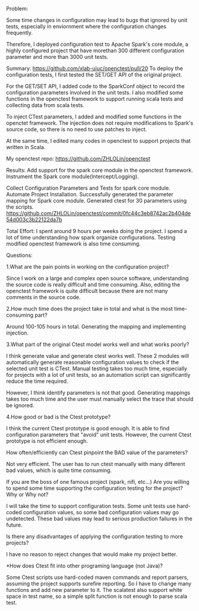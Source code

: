 Problem: 

Some time changes in configuration may lead to bugs that ignored by unit tests, especially in enviornment where the configuration changes frequently.

Therefore, I deployed configuration test to Apache Spark's core module, a highly configured project that have morethan 300 different configuration parameter and more than 3000 unit tests.

Summary: 
https://github.com/xlab-uiuc/openctest/pull/20
To deploy the configuration tests, I first tested the SET/GET API of the original project.

For the GET/SET API, I added code to the SparkConf object to record the configuration parameters involved in the unit tests.
I also modified some functions in the openctest framework to support running scala tests and collecting data from scala tests.

To inject CTest parameters, I added and modified some functions in the openctet framework.
The injection does not require modifications to Spark's source code, so there is no need to use patches to inject.

At the same time, I edited many codes in openctest to support projects that written in Scala.

My openctest repo:
https://github.com/ZHLOLin/openctest

Results: 
Add support for the spark core module in the openctest framework.
Instrument the Spark core module(Intercept/Logging).

Collect Configuration Parameters and Tests for spark core module.
Automate Project Installation.
Successfully generated the parameter mapping for Spark core module.
Generated ctest for 30 parameters using the scripts.
https://github.com/ZHLOLin/openctest/commit/0fc44c3eb8742ac2b404de54d003c3b22122da7b

Total Effort: 
I spent around 9 hours per weeks doing the project.
I spend a lot of time understanding how spark organize configurations.
Testing modified openctest framework is also time consuming.

Questions:

1.What are the pain points in working on the configuration project?

Since I work on a large and complex open source software, understanding the source code is really difficult and time consuming.
Also, editing the openctest framework is quite difficult because there are not many comments in the source code.

2.How much time does the project take in total and what is the most time-consuming part?

Around 100-105 hours in total.
Generating the mapping and implementing injection.

3.What part of the original Ctest model works well and what works poorly?

I think generate value and generate ctest works well.
These 2 modules will automatically generate reasonable configuration values to check if the selected unit test is CTest.
Manual testing takes too much time, especially for projects with a lot of unit tests, so an automation script can significantly reduce the time required.

However, I think identify parameters is not that good. Generating mappings takes too much time and the user must manually select the trace that should be ignored.

4.How good or bad is the Ctest prototype?

I think the current Ctest prototype is good enough. It is able to find configuration parameters that "avoid" unit tests. However, the current Ctest prototype is not efficient enough.

How often/efficiently can Ctest pinpoint the BAD value of the parameters?

Not very efficient. The user has to run ctest manually with many different bad values, which is quite time consuming.

If you are the boss of one famous project (spark, nifi, etc...) Are you willing to spend some time supporting the configuration testing for the project? Why or Why not?

I will take the time to support configuration tests. Some unit tests use hard-coded configuration values, so some bad configuration values may go undetected. These bad values may lead to serious production failures in the future.

Is there any disadvantages of applying the configuration testing to more projects?

I have no reason to reject changes that would make my project better.

*How does Ctest fit into other programing language (not Java)?

Some Ctest scripts use hard-coded maven commands and report parsers, assuming the project supports surefire reporting. So I have to change many functions and add new parameter to it. The scalatest also support white space in test name, so a simple split function is not enough to parse scala test.
